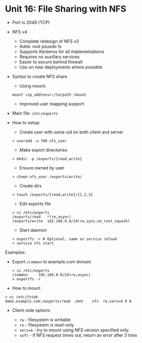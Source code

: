 Unit 16: File Sharing with NFS
=====================

* Port is 2049 (TCP)

* NFS v4
    * Complete redesign of NFS v3
    * Adds: root psuedo fs
    * Supports Kerberos for all implementations
    * Requires no auxillary services
    * Easier to secure behind firewall
    * Use on new deployments where possible

* Syntax to create NFS share

    * Using mount:

    ```mount <ip_address>:/to/path /mount```

    * Improved user mapping support 

* Main file: ```/etc/exports```

* How to setup:
    * Create user with same uid on both client and server

    ```
    > useradd -u 700 nfs_user
    ```

    * Make export directories 

    ```
    > mkdir -p /exports/{read,write}
    ```

    * Ensure owned by user

    ```
    > chown nfs_user /exports/write/
    ```

    * Create dirs 

    ```
    > touch /exports/{read,write}/{1,2,3}
    ```

    * Edit exports file

    ```
    > vi /etc/exports
    /exports/read   *(ro,async)
    /exports/write  182.168.0.0/24(rw,sync,no_root_squash) 
    ```

    * Start daemon

    ```
    > exportfs -r # Optional, same as service reload
    > service nfs start
    ```

Examples:

* Export ```/common``` to example.com domain

    ```
    > vi /etc/exports
    /common     192.168.0.0/24(rw,async)
    > exportfs -r
    ```

* How to mount

```
> vi /etc/fstab
demo.example.com:/exports/read  /mnt    nfs  ro,vers=4 0 0
```

* Client-side options

    * ```rw``` - filesystem is writable
    * ```ro``` - filesystem is read-only
    * ```vers=4``` - try to mount using NFS version specified only.
    * ```soft``` - if NFS request times out, return an error after 3 tries


